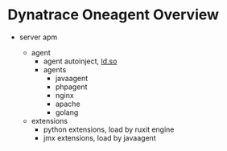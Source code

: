 # Dynatrace Oneagent Overview

- server  apm 

  - agent
    - agent autoinject, [ld.so](https://man7.org/linux/man-pages/man8/ld.so.8.html)
    - agents
      - javaagent
      - phpagent
      - nginx
      - apache
      - golang
  - extensions
    - python extensions, load by ruxit engine
    - jmx extensions, load by javaagent

  

